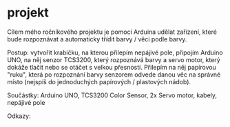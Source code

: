 # projekt

Cílem mého ročníkového projektu je pomocí Arduina udělat zařízení, které bude rozpoznávat a automaticky třídit barvy / věci podle barvy. 

Postup: vytvořit krabičku, na kterou přilepím nepájivé pole, připojím Arduino UNO, na něj senzor TCS3200, který rozpoznává barvy a servo motor, který dokáže tlačit nebo se otáčet s velkou přesností. Přilepím na něj papírovou "ruku", která po rozpoznání barvy senzorem odvede danou věc na správné místo (nejspíš do jednoduchých papírových / plastových nádob). 

Součástky: Arduino UNO, TCS3200 Color Sensor, 2x Servo motor, kabely, nepájivé pole

Odkazy: 

